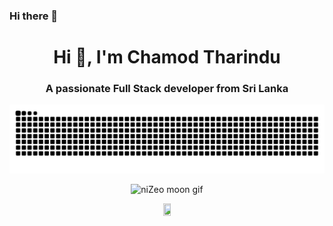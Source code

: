 ### Hi there 👋

<h1 align="center">Hi 👋, I'm Chamod Tharindu</h1>
<h3 align="center">A passionate Full Stack developer from Sri Lanka</h3>

<div align="center">
  
![niZeo snake gif](https://github.com/kalehege/kalehege/blob/main/github-contribution-grid-snake.svg)
  
![niZeo moon gif](https://github.com/kalehege/kalehege/blob/main/222116638-e3cc24dd-28db-483c-8ce6-e8b9941f0734.gif)

</div>

<div align="center">
<img src="https://komarev.com/ghpvc/?username=kalehege&style=flat-square&color=yellow" alt="" width="15%" height="15%"/>
</div>
